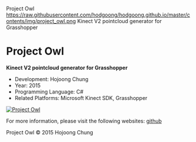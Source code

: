 Project Owl
https://raw.githubusercontent.com/hodgoong/hodgoong.github.io/master/contents/img/project_owl.png
Kinect V2 pointcloud generator for Grasshopper

Project Owl
===

**Kinect V2 pointcloud generator for Grasshopper**

- Development: Hojoong Chung
- Year: 2015
- Programming Language: C#
- Related Platforms: Microsoft Kinect SDK, Grasshopper

[![Project Owl](https://img.youtube.com/vi/N_5byI1DN18/0.jpg)](https://www.youtube.com/watch?v=N_5byI1DN18)

For more information, please visit the following websites: 
[github](https://github.com/hodgoong/grasshopper-kinect2)

Project Owl © 2015 Hojoong Chung